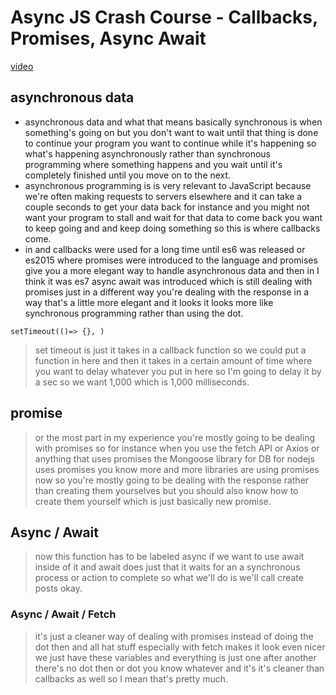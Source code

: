 # Async JS Crash Course - Callbacks, Promises, Async Await

[video](https://www.youtube.com/watch?v=PoRJizFvM7s)

## asynchronous data

- asynchronous data and what that means basically synchronous is when something's going on but you don't want to wait until that thing is done to continue your program you want to continue while it's happening so what's happening asynchronously rather than synchronous programming where something happens and you wait until it's completely finished until you move on to the next.
- asynchronous programming is is very relevant to JavaScript because we're often making requests to servers elsewhere and it can take a couple seconds to get your data back for instance and you might not want your program to stall and wait for that data to come back you want to keep going and and keep doing something so this is where callbacks come.
- in and callbacks were used for a long time until es6 was released or es2015 where promises were introduced to the language and promises give you a more elegant way to handle asynchronous data and then in I think it was es7 async await was introduced which is still dealing with promises just in a different way you're dealing with the response in a way that's a little more elegant and it looks it looks more like synchronous programming rather than using the dot.


`setTimeout(()=> {}, )`
> set timeout is just it takes in a callback function so we could put a function in here and then it takes in a certain amount of time where you want to delay whatever you put in here so I'm going to delay it by a sec so we want 1,000 which is 1,000 milliseconds. 

## promise
> or the most part in my experience you're mostly going to be dealing with promises so for instance when you use the fetch API or Axios or anything that uses promises the Mongoose library for DB for nodejs uses promises you know more and more libraries are using promises now so you're mostly going to be dealing with the response rather than creating them yourselves but you should also know how to create them yourself which is just basically new promise. 

## Async / Await
> now this function has to be labeled async if we want to use await inside of it and await does just that it waits for an a synchronous process or action to complete so what we'll do is we'll call create posts okay.

### Async / Await / Fetch
> it's just a cleaner way of dealing with promises instead of doing the dot then and all hat stuff especially with fetch makes it look even nicer we just have these variables and everything is just one after another there's no dot then or dot you know whatever and it's it's cleaner than callbacks as well so I mean that's pretty much.